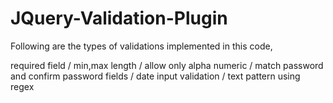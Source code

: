 # JQuery-Validation-Plugin
Following are the types of validations implemented in this code,

required field / 
min,max length / 
allow only alpha numeric / 
match password and confirm password fields / 
date input validation / 
text pattern using regex
